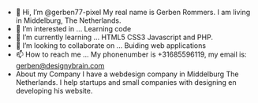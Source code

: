- 👋 Hi, I’m @gerben77-pixel
My real name is Gerben Rommers. I am living in Middelburg, The Netherlands.
- 👀 I’m interested in ...
Learning code
- 🌱 I’m currently learning ...
HTML5 CSS3 Javascript and PHP.
- 💞️ I’m looking to collaborate on ...
Buiding web applications
- 📫 How to reach me ...
My phonenumber is +31685596119, my email is: gerben@designybrain.com
- About my Company
I have a webdesign company in Middelburg The Netherlands. I help startups and small companies with designing en developing his website.


<!---
gerben77-pixel/gerben77-pixel is a ✨ special ✨ repository because its `README.md` (this file) appears on your GitHub profile.
You can click the Preview link to take a look at your changes.
--->
